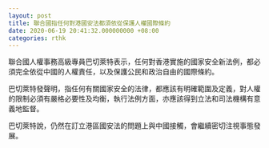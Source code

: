 ```yaml
---
layout: post
title: 聯合國指任何對港國安法都須依從保護人權國際條約
date: 2020-06-19 20:41:32.000000000 +08:00
categories: rthk
---
```


聯合國人權事務高級專員巴切萊特表示，任何對香港實施的國家安全新法例，都必須完全依從中國的人權責任，以及保護公民和政治自由的國際條約。

巴切萊特發聲明，指任何有關國家安全的法律，都應該有明確範圍及定義，對人權的限制必須有嚴格必要性及均衡，執行法例方面，亦應該得到立法和司法機構有意義地監督。

巴切萊特說，仍然在訂立港區國安法的問題上與中國接觸，會繼續密切注視事態發展。
